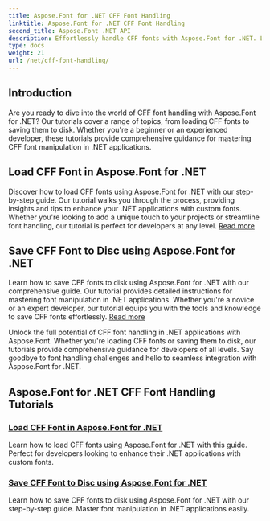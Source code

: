 ```yaml
---
title: Aspose.Font for .NET CFF Font Handling
linktitle: Aspose.Font for .NET CFF Font Handling
second_title: Aspose.Font .NET API
description: Effortlessly handle CFF fonts with Aspose.Font for .NET. Learn to load and save CFF fonts seamlessly in your .NET applications. #Aspose #Font
type: docs
weight: 21
url: /net/cff-font-handling/
---
```

## Introduction

Are you ready to dive into the world of CFF font handling with Aspose.Font for .NET? Our tutorials cover a range of topics, from loading CFF fonts to saving them to disk. Whether you're a beginner or an experienced developer, these tutorials provide comprehensive guidance for mastering CFF font manipulation in .NET applications.

## Load CFF Font in Aspose.Font for .NET

Discover how to load CFF fonts using Aspose.Font for .NET with our step-by-step guide. Our tutorial walks you through the process, providing insights and tips to enhance your .NET applications with custom fonts. Whether you're looking to add a unique touch to your projects or streamline font handling, our tutorial is perfect for developers at any level. [Read more](./load-cff-font/)

## Save CFF Font to Disc using Aspose.Font for .NET

Learn how to save CFF fonts to disk using Aspose.Font for .NET with our comprehensive guide. Our tutorial provides detailed instructions for mastering font manipulation in .NET applications. Whether you're a novice or an expert developer, our tutorial equips you with the tools and knowledge to save CFF fonts effortlessly. [Read more](./save-cff-font-to-disc/)

Unlock the full potential of CFF font handling in .NET applications with Aspose.Font. Whether you're loading CFF fonts or saving them to disk, our tutorials provide comprehensive guidance for developers of all levels. Say goodbye to font handling challenges and hello to seamless integration with Aspose.Font for .NET. 
## Aspose.Font for .NET CFF Font Handling Tutorials
### [Load CFF Font in Aspose.Font for .NET](./load-cff-font/)
Learn how to load CFF fonts using Aspose.Font for .NET with this guide. Perfect for developers looking to enhance their .NET applications with custom fonts.
### [Save CFF Font to Disc using Aspose.Font for .NET](./save-cff-font-to-disc/)
Learn how to save CFF fonts to disk using Aspose.Font for .NET with our step-by-step guide. Master font manipulation in .NET applications easily.
